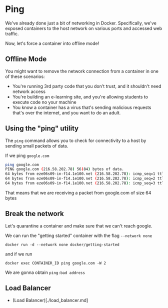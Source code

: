 # Ping

We've already done just a bit of networking in Docker. Specifically, we've exposed containers to the host network on various ports and accessed web traffic.

Now, let's force a container into offline mode!

## Offline Mode

You might want to remove the network connection from a container in one of these scenarios:

- You're running 3rd party code that you don't trust, and it shouldn't need network access
- You're building an e-learning site, and you're allowing students to execute code no your machine
- You know a container has a virus that's sending malicious requests that's over the internet, and you want to do an adult.

## Using the "ping" utility

The `ping` command allows you to check for connectivity to a host by sending small packets of data.

If we ping `google.com`

```bash
ping google.com
PING google.com (216.58.202.78) 56(84) bytes of data.
64 bytes from eze06s09-in-f14.1e100.net (216.58.202.78): icmp_seq=1 ttl=116 time=17.7 ms
64 bytes from eze06s09-in-f14.1e100.net (216.58.202.78): icmp_seq=2 ttl=116 time=19.8 ms
64 bytes from eze06s09-in-f14.1e100.net (216.58.202.78): icmp_seq=3 ttl=116 time=19.1 ms
```

That means that we are receiving a packet from google.com of size 64 bytes

## Break the network

Let's quarantine a container and make sure that we can't reach google.

We can run the "getting started" container with the flag `--network none`

`docker run -d --network none docker/getting-started`

and if we run

`docker exec CONTAINER_ID ping google.com -W 2`

We are gonna obtain `ping:bad address`

## Load Balancer

- (Load Balancer)[./load_balancer.md]
